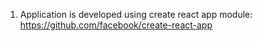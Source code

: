 1. Application is developed using create react app module: https://github.com/facebook/create-react-app
